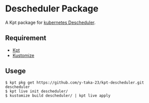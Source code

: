 # Descheduler Package

A Kpt package for [kubernetes Descheduler](https://github.com/kubernetes-sigs/descheduler).

## Requirement

* [Kpt](https://github.com/GoogleContainerTools/kpt)
* [Kustomize](https://github.com/kubernetes-sigs/kustomize)

## Usege

```console
$ kpt pkg get https://github.com/y-taka-23/kpt-descheduler.git descheduler
$ kpt live init descheduler/
$ kustomize build descheduler/ | kpt live apply
```
